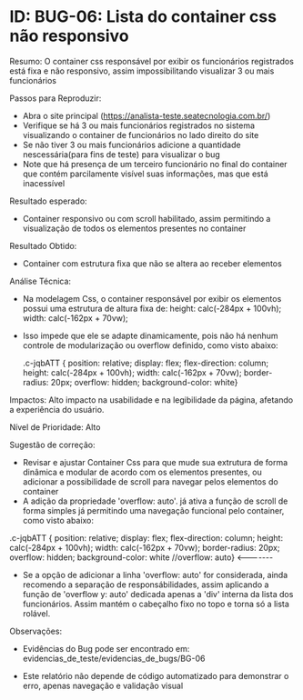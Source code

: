 
# ID: BUG-06: Lista do container css não responsivo

Resumo:
O container css responsável por exibir os funcionários registrados está fixa e não responsivo, assim impossibilitando visualizar 3 ou mais funcionários


Passos para Reproduzir:
- Abra o site principal (https://analista-teste.seatecnologia.com.br/)
- Verifique se há 3 ou mais funcionários registrados no sistema visualizando o container de funcionários no lado direito do site
- Se não tiver 3 ou mais funcionários adicione a quantidade nescessária(para fins de teste) para visualizar o bug
- Note que há presença de um terceiro funcionário no final do container que contém parcilamente visível suas informações, mas que está inacessível

Resultado esperado: 
- Container responsivo ou com scroll habilitado, assim permitindo a visualização de todos os elementos presentes no container

Resultado Obtido:
- Container com estrutura fixa que não se altera ao receber elementos

Análise Técnica:
- Na modelagem Css, o container responsável por exibir os elementos possui uma estrutura de altura fixa de:
    height: calc(-284px + 100vh);
    width: calc(-162px + 70vw);
- Isso impede que ele se adapte dinamicamente, pois não há nenhum controle de modularização ou overflow definido, como visto abaixo:

    .c-jqbATT {
  position: relative;
  display: flex;
  flex-direction: column;
  height: calc(-284px + 100vh);
  width: calc(-162px + 70vw);
  border-radius: 20px;
  overflow: hidden;
  background-color: white}

Impactos: Alto impacto na usabilidade e na legibilidade da página, afetando a experiência do usuário.

Nível de Prioridade: Alto

Sugestão de correção:
- Revisar e ajustar Container Css para que mude sua extrutura de forma dinâmica e modular de acordo com os elementos presentes, ou adicionar a possibilidade de scroll para navegar pelos elementos do container
- A adição da propriedade 'overflow: auto'. já ativa a função de scroll de forma simples já permitindo uma navegação funcional pelo container, como visto abaixo:

.c-jqbATT {
  position: relative;
  display: flex;
  flex-direction: column;
  height: calc(-284px + 100vh);
  width: calc(-162px + 70vw);
  border-radius: 20px;
  overflow: hidden;
  background-color: white
  //overflow: auto}    <-------

- Se a opção de adicionar a linha 'overflow: auto' for considerada, ainda recomendo a separação de responsábilidades, assim aplicando a função de 'overflow y: auto' dedicada apenas a 'div' interna  da lista dos funcionários. Assim mantém o cabeçalho fixo no topo e torna só a lista rolável.

Observações:
- Evidências do Bug pode ser encontrado em: evidencias_de_teste/evidencias_de_bugs/BG-06

- Este relatório não depende de código automatizado para demonstrar o erro, apenas navegação e validação visual